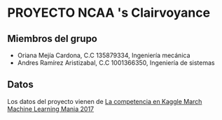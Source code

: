 # PROYECTO NCAA 's Clairvoyance

## Miembros del grupo

* Oriana Mejía Cardona, C.C 135879334, Ingeniería mecánica
* Andres Ramírez Aristizabal, C.C 1001366350, Ingeniería de sistemas


## Datos

Los datos del proyecto vienen de [La competencia en Kaggle March Machine Learning Mania 2017](https://www.kaggle.com/competitions/march-machine-learning-mania-2017/overview/description)



